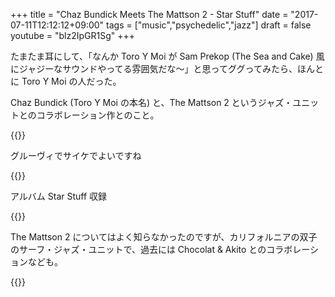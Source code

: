 +++
title = "Chaz Bundick Meets The Mattson 2 - Star Stuff"
date = "2017-07-11T12:12:12+09:00"
tags = ["music","psychedelic","jazz"]
draft = false
youtube = "blz2IpGR1Sg"
+++

たまたま耳にして、「なんか Toro Y Moi が Sam Prekop (The Sea and Cake) 風にジャジーなサウンドやってる雰囲気だな〜」と思ってググってみたら、ほんとに Toro Y Moi の人だった。

Chaz Bundick (Toro Y Moi の本名) と、The Mattson 2 というジャズ・ユニットとのコラボレーション作とのこと。

{{<youtube ISdbV-avHIE>}}

グルーヴィでサイケでよいですね

{{<youtube blz2IpGR1Sg>}}

アルバム Star Stuff 収録

{{<amazon B01MYPLK5X>}}

The Mattson 2 についてはよく知らなかったのですが、カリフォルニアの双子のサーフ・ジャズ・ユニットで、過去には Chocolat & Akito とのコラボレーションなども。

{{<youtube GesLXhz-dtk>}}

